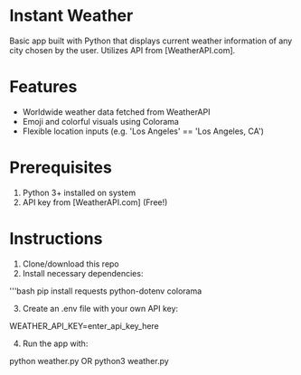 # Instant Weather

Basic app built with Python that displays current weather information of any city chosen by the user. Utilizes API from [WeatherAPI.com].

# Features

- Worldwide weather data fetched from WeatherAPI
- Emoji and colorful visuals using Colorama
- Flexible location inputs (e.g. 'Los Angeles' == 'Los Angeles, CA')

# Prerequisites

1. Python 3+ installed on system
2. API key from [WeatherAPI.com] (Free!)

# Instructions

1. Clone/download this repo
2. Install necessary dependencies:

  '''bash
  pip install requests python-dotenv colorama

3. Create an .env file with your own API key:

  WEATHER_API_KEY=enter_api_key_here

4. Run the app with:

  python weather.py
   OR
  python3 weather.py
